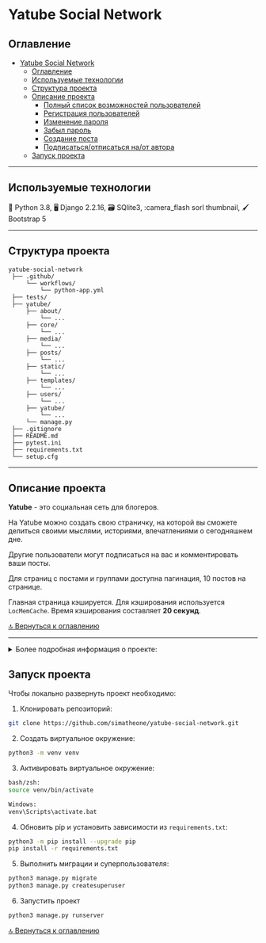 # Yatube Social Network

## Оглавление
- [Yatube Social Network](#yatube-social-network)
  - [Оглавление](#оглавление)
  - [Используемые технологии](#используемые-технологии)
  - [Структура проекта](#структура-проекта)
  - [Описание проекта](#описание-проекта)
    - [Полный список возможностей пользователей](#полный-список-возможностей-пользователей)
    - [Регистрация пользователей](#регистрация-пользователей)
    - [Изменение пароля](#изменение-пароля)
    - [Забыл пароль](#забыл-пароль)
    - [Создание поста](#создание-поста)
    - [Подписаться/отписаться на/от автора](#подписатьсяотписаться-наот-автора)
  - [Запуск проекта](#запуск-проекта)

---

## Используемые технологии

:snake: Python 3.8, :desktop_computer: Django 2.2.16, :card_file_box: SQlite3, :camera_flash sorl thumbnail, :paintbrush: Bootstrap 5

---

## Структура проекта
```
yatube-social-network
 ├── .github/
     └── workflows/
         └── python-app.yml
 ├── tests/
 ├── yatube/
     ├── about/
         └── ...
     ├── core/
         └── ...
     ├── media/
         └── ...
     ├── posts/
         └── ...
     ├── static/
         └── ...
     ├── templates/
         └── ...
     ├── users/
         └── ...
     ├── yatube/
         └── ...
     └── manage.py
 ├── .gitignore
 ├── README.md
 ├── pytest.ini
 ├── requirements.txt
 └── setup.cfg
```

---

## Описание проекта
**Yatube** - это социальная сеть для блогеров.

На Yatube можно создать свою страничку, на которой вы сможете делиться своими мыслями, историями, впечатлениями о сегодняшнем дне.

Другие пользователи могут подписаться на вас и комментировать ваши посты.

Для страниц с постами и группами доступна пагинация, 10 постов на странице.

Главная страница кэшируется. Для кэширования используется ```LocMemCache```. Время кэширования составляет **20 секунд**.

[:top: Вернуться к оглавлению](#оглавление)

---

<details><summary>Более подробная информация о проекте:</summary>
<p>

### Полный список возможностей пользователей

| Возможности                                     | Authorized user    | Anonymous user |
| :---                                            | :---:              | :---: |
| зарегестрироваться                              | :white_check_mark: | :white_check_mark: |
| залогинеться                                    | :white_check_mark: | :white_check_mark: |
| разлогинеться                                   | :white_check_mark: | :x: |
| изменить пароль                                 | :white_check_mark: | :x: |
| восстановить пароль                             | :white_check_mark: | :x: |
| просматривать все посты                         | :white_check_mark: | :white_check_mark: |
| просматривать все автора                        | :white_check_mark: | :white_check_mark: |
| просматривать детальную информацию о посте      | :white_check_mark: | :white_check_mark: |
| просматривать группы                            | :white_check_mark: | :white_check_mark: |
| просматривать комментарии                       | :white_check_mark: | :white_check_mark: |
| просматривать страницы технологии/об авторе     | :white_check_mark: | :white_check_mark: |
| создавать посты                                 | :white_check_mark: | :x: |
| редактировать и удалять свои посты              | :white_check_mark: | :x: |
| комментировать посты других пользователей       | :white_check_mark: | :x: |
| подписываться/отписываться на/от авторов        | :white_check_mark: | :x: |

[:top: Вернуться к оглавлению](#оглавление)

---

### Регистрация пользователей
На сайте доступна регистрация пользователей через стандарнтую форму:
- Имя;
- Фамилия;
- Имя пользователя (nickname);
- Адрес электронной почты;
- Пароль;
- Подтверждение пароля.

---

### Изменение пароля

Пожеланию, зарегистрированный пользователь может изменить пароль. Для этого во кладке **Изменить пароль** ему необходимо заполнить форму:
- Старый пароль;
- Новый пароль;
- Подтверждение нового пароля.

---

### Забыл пароль
Если зарегистрированный пользователь забыл пароль, он может восстановить его. Пароль будет отправлен на электронную почту.

Для проверки работоспособности отправки пароля на email подключен ```filebased.EmailBackend```. Локально создается директория ```sent_emails``` куда приходят отправленные письма.
```
Пример:

Content-Type: text/plain; charset="utf-8"
MIME-Version: 1.0
Content-Transfer-Encoding: 8bit
Subject:
 =?utf-8?b?0KHQsdGA0L7RgSDQv9Cw0YDQvtC70Y8g0L3QsCAxMjcuMC4wLjE6ODAwMA==?=
From: webmaster@localhost
To: youremail@gmail.com
Date: Tue, 26 Jul 2022 17:01:38 -0000
Message-ID: <165885489810.2454.17825108666583414960@LAPTOP-P9QPVGOC.>


Вы получили это письмо, потому что вы (или кто-то другой) запросили восстановление пароля от учётной записи на сайте 127.0.0.1:8000, которая связана с этим адресом электронной почты.

Пожалуйста, перейдите на эту страницу и введите новый пароль:

http://127.0.0.1:8000/auth/reset/Mg/62s-c99b44cafef62bf1349b/

Ваше имя пользователя (на случай, если вы его забыли): NICKNAME

Спасибо, что используете наш сайт!

Команда сайта 127.0.0.1:8000

```

[:top: Вернуться к оглавлению](#оглавление)

---

### Создание поста
Во вкладку **"Новая запись"** пользователь может создать свой пост. Форма создания поста крайне проста:
- Текст нового поста;
- Группа;
- Картинка к посту.

За создание групп отвечает администратор сайта. Пользователь выбирает из списка доступных.

---

### Подписаться/отписаться на/от автора
Зарегистрированный пользователь может подписаться на понравившегося ему автора. Пользователю необходимо перейти в раздел **"Все посты автора"**, если ранее он не был подписан на данного автора, то сможет нажать на кнопку **"Подписаться"**. В противном случае пользователь сможет лишь отписаться от него.

[:top: Вернуться к оглавлению](#оглавление)

</p>
</details>

## Запуск проекта
Чтобы локально развернуть проект необходимо:

1. Клонировать репозиторий:
```bash
git clone https://github.com/simatheone/yatube-social-network.git
```
2. Создать виртуальное окружение:
```bash
python3 -m venv venv
```

3. Активировать виртуальное окружение:
```bash
bash/zsh:
source venv/bin/activate

Windows:
venv\Scripts\activate.bat
```

4. Обновить pip и установить зависимости из ```requirements.txt```:
```bash
python3 -m pip install --upgrade pip
pip install -r requirements.txt
```

5. Выполнить миграции и суперпользователя:
```bash
python3 manage.py migrate
python3 manage.py createsuperuser
```

6. Запустить проект
```bash
python3 manage.py runserver
```


[:top: Вернуться к оглавлению](#оглавление)
